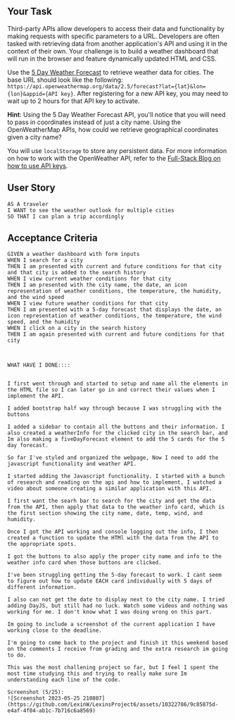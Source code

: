 ## Your Task

Third-party APIs allow developers to access their data and functionality by making requests with specific parameters to a URL. Developers are often tasked with retrieving data from another application's API and using it in the context of their own. Your challenge is to build a weather dashboard that will run in the browser and feature dynamically updated HTML and CSS.

Use the [5 Day Weather Forecast](https://openweathermap.org/forecast5) to retrieve weather data for cities. The base URL should look like the following: `https://api.openweathermap.org/data/2.5/forecast?lat={lat}&lon={lon}&appid={API key}`. After registering for a new API key, you may need to wait up to 2 hours for that API key to activate.

**Hint**: Using the 5 Day Weather Forecast API, you'll notice that you will need to pass in coordinates instead of just a city name. Using the OpenWeatherMap APIs, how could we retrieve geographical coordinates given a city name?

You will use `localStorage` to store any persistent data. For more information on how to work with the OpenWeather API, refer to the [Full-Stack Blog on how to use API keys](https://coding-boot-camp.github.io/full-stack/apis/how-to-use-api-keys).

## User Story

```
AS A traveler
I WANT to see the weather outlook for multiple cities
SO THAT I can plan a trip accordingly
```

## Acceptance Criteria

```
GIVEN a weather dashboard with form inputs
WHEN I search for a city
THEN I am presented with current and future conditions for that city and that city is added to the search history
WHEN I view current weather conditions for that city
THEN I am presented with the city name, the date, an icon representation of weather conditions, the temperature, the humidity, and the wind speed
WHEN I view future weather conditions for that city
THEN I am presented with a 5-day forecast that displays the date, an icon representation of weather conditions, the temperature, the wind speed, and the humidity
WHEN I click on a city in the search history
THEN I am again presented with current and future conditions for that city



WHAT HAVE I DONE::::


I first went through and started to setup and name all the elements in the HTML file so I can later go in and correct their values when I implement the API. 

I added bootstrap half way through because I was struggling with the buttons

I added a sidebar to contain all the buttons and their information. I also created a weatherInfo for the clicked city in the search bar, and Im also making a fiveDayForecast element to add the 5 cards for the 5 day forecast. 

So far I've styled and organized the webpage, Now I need to add the javascript functionality and weather API.

I started adding the Javascript functionality. I started with a bunch of research and reading on the api and how to implement, I watched a video about someone creating a similar application with this API.

I first want the searh bar to search for the city and get the data from the API, then apply that data to the weather info card, which is the first section showing the city name, date, temp, wind, and humidity.

Once I got the API working and console logging out the info, I then created a function to update the HTMl with the data from the API to the appropriate spots. 

I got the buttons to also apply the proper city name and info to the weather info card when those buttons are clicked. 

I've been struggling getting the 5-day forecast to work. I cant seem to figure out how to update EACH card individually with 5 days of different information. 

I also can not get the date to display next to the city name. I tried adding DayJS, but still had no luck. Watch some videos and nothing was working for me. I don't know what I was doing wrong on this part.

Im going to include a screenshot of the current application I have working close to the deadline.

I'm going to come back to the project and finish it this weekend based on the comments I receive from grading and the extra research im going to do. 

This was the most challening project so far, but I feel I spent the most time studying this and trying to really make sure Im understanding each line of the code. 

Screenshot (5/25): 
![Screenshot 2023-05-25 210807](https://github.com/LexinW/LexinsProject6/assets/10322786/9c85875d-e4af-4f04-ab1c-7b716c6a8569)



